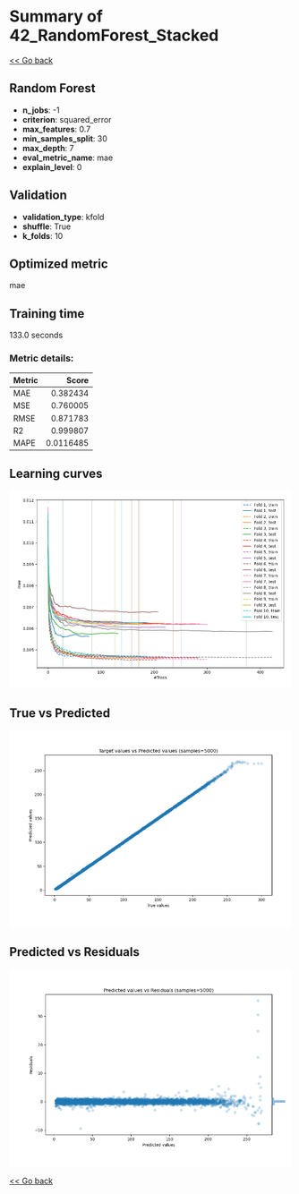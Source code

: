 # Summary of 42_RandomForest_Stacked

[<< Go back](../README.md)


## Random Forest
- **n_jobs**: -1
- **criterion**: squared_error
- **max_features**: 0.7
- **min_samples_split**: 30
- **max_depth**: 7
- **eval_metric_name**: mae
- **explain_level**: 0

## Validation
 - **validation_type**: kfold
 - **shuffle**: True
 - **k_folds**: 10

## Optimized metric
mae

## Training time

133.0 seconds

### Metric details:
| Metric   |     Score |
|:---------|----------:|
| MAE      | 0.382434  |
| MSE      | 0.760005  |
| RMSE     | 0.871783  |
| R2       | 0.999807  |
| MAPE     | 0.0116485 |



## Learning curves
![Learning curves](learning_curves.png)
## True vs Predicted

![True vs Predicted](true_vs_predicted.png)


## Predicted vs Residuals

![Predicted vs Residuals](predicted_vs_residuals.png)



[<< Go back](../README.md)
